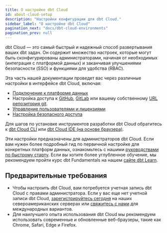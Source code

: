 ```yaml
---
title: О настройке dbt Cloud
id: about-cloud-setup
description: "Настройки конфигурации для dbt Cloud."
sidebar_label: "О настройке dbt Cloud"
pagination_next: "docs/dbt-cloud-environments"
pagination_prev: null
---
```


dbt Cloud — это самый быстрый и надежный способ развертывания ваших dbt задач. Он содержит множество настроек, которые могут быть сконфигурированы администраторами, начиная от необходимых (интеграция с платформой данных) и заканчивая улучшениями безопасности (SSO) и функциями для удобства (RBAC).

Эта часть нашей документации проведет вас через различные настройки в интерфейсе dbt Cloud, включая:

- [Подключение к платформе данных](/docs/cloud/connect-data-platform/about-connections)
- Настройка доступа к [GitHub](/docs/cloud/git/connect-github), [GitLab](/docs/cloud/git/connect-gitlab) или вашему собственному [URL репозитория git](/docs/cloud/git/import-a-project-by-git-url).
- [Управление пользователями и лицензиями](/docs/cloud/manage-access/seats-and-users)
- [Настройка безопасного доступа](/docs/cloud/manage-access/about-user-access)

Для шагов по установке инструментов разработки dbt Cloud обратитесь к [dbt Cloud CLI](/docs/cloud/cloud-cli-installation) или [dbt Cloud IDE (на основе браузера)](/docs/cloud/dbt-cloud-ide/develop-in-the-cloud).

Эти настройки предназначены для администраторов dbt Cloud. Если вам нужен более подробный гид по первичной настройке для конкретных платформ данных, ознакомьтесь с нашими [руководствами по быстрому старту](/guides). Если вы хотите более углубленное обучение, мы рекомендуем пройти курс dbt Fundamentals на нашем [сайте dbt Learn](https://learn.getdbt.com/).

## Предварительные требования

- Чтобы настроить dbt Cloud, вам потребуется учетная запись dbt Cloud с правами администратора. Если у вас еще нет учетной записи dbt Cloud, [зарегистрируйтесь сегодня](https://getdbt.com) на наших североамериканских серверах или [свяжитесь с нами](https://getdbt.com/contact) для международных вариантов.
- Для наилучшего опыта использования dbt Cloud мы рекомендуем использовать современные и обновленные веб-браузеры, такие как Chrome, Safari, Edge и Firefox.